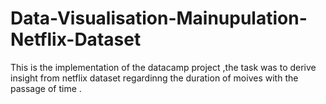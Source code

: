 # Data-Visualisation-Mainupulation-Netflix-Dataset
This is the implementation of the datacamp project ,the task was to derive insight from netflix dataset regardinng the duration of moives with the passage of time .
